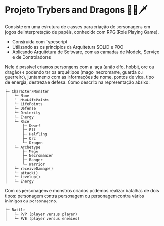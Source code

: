 # Projeto Trybers and Dragons 🏹🐲🗡

Consiste em uma estrutura de classes para criação de personagens em jogos de interpretação de papéis, conhecido com RPG (Role Playing Game).

* Construída com Typescript
* Utilizando as os princípios da Arquitetura SOLID e POO
* Aplicando Arquitetura de Software, com as camadas de Modelo, Serviço e de Controladores

Nele é possível criamos persongens com a raça (anão elfo, hobbit, orc ou dragão) e podendo ter os arquétipos (mago, necromante, guarda ou guerreiro), juntamento com as informações de nome, pontos de vida, tipo de energia, destreza e defesa. Como descrito na representação abaixo:

```
├─ Character/Monster
│   └─ Name
│   └─ MaxLifePoints
│   └─ LifePoints
│   └─ Defense
│   └─ Dexterity
│   └─ Energy
│   └─ Race
│       ├─ Dwarf
│       ├─ Elf
│       ├─ Halfling
│       ├─ Orc
│       └─ Dragon
│   └─ Archetype
│       ├─ Mage
│       ├─ Necromancer
│       ├─ Ranger
│       └─ Warrior
│   └─ receiveDamage()
│   └─ attack()
│   └─ levelUp()
│   └─ Energy
```
Com os personagens e monstros criados podemos realizar batalhas de dois tipos: personagem contra personagem ou personagem contra vários inimigos ou personagens.

```
├─ Battle
│   └─ PVP (player versus player)
│   └─ PVE (player versus enemies)
```
